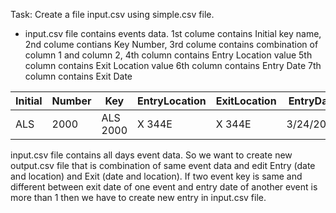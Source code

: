 Task: Create a file input.csv using simple.csv file.

- input.csv file contains events data. 
1st colume contains Initial key name, 
2nd colume contians Key Number, 
3rd colume contains combination of column 1 and column 2,
4th column contains Entry Location value
5th column contains Exit Location value
6th column contains Entry Date 
7th column contains Exit Date

| Initial | Number | Key | EntryLocation | ExitLocation | EntryDate | ExitDate |
| ------- | ------ | --- | ------------- | ------------ | --------- | -------- |
| ALS 	  | 2000   | ALS 2000| X 344E    | X 344E       | 3/24/2017 | 3/24/2017|


input.csv file contains all days event data. So we want to create new output.csv file that is combination of same event data and edit Entry (date and location) and Exit (date and location).
If two event key is same and different between exit date of one event and entry date of another event is more than 1 then we have to create new entry in input.csv file.


